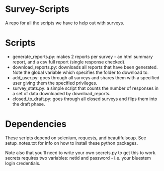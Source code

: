 Survey-Scripts
==============

A repo for all the scripts we have to help out with surveys.

Scripts
=======

* generate_reports.py: makes 2 reports per survey - an html summary report, and a csv full report (single response checked).
* download_reports.py: downloads all reports that have been generated.  Note the global variable which specifies the folder to download to.
* add_user.py: goes through all surveys and shares them with a specified user giving them the specified privileges.
* survey_stats.py: a simple script that counts the number of responses in a set of data downloaded by download_reports.
* closed_to_draft.py: goes through all closed surveys and flips them into the draft phase.

Dependencies
============

These scripts depend on selenium, requests, and beautifulsoup.  See setup_notes.txt for info on how to install these python packages.

Note also that you'll need to write your own secrets.py to get this to work.  secrets requires two variables: netid and password - i.e. your bluestem login credentials.
